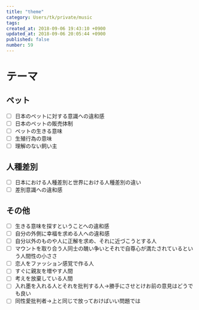 ```yaml
---
title: "theme"
category: Users/tk/private/music
tags: 
created_at: 2018-09-06 19:43:10 +0900
updated_at: 2018-09-06 20:05:44 +0900
published: false
number: 59
---
```


# テーマ
## ペット
- [ ] 日本のペットに対する意識への違和感
- [ ] 日本のペットの販売体制
- [ ] ペットの生きる意味
- [ ] 生殖行為の意味
- [ ] 理解のない飼い主

## 人種差別
- [ ] 日本における人種差別と世界における人種差別の違い
- [ ] 差別意識への違和感

## その他
- [ ] 生きる意味を探すということへの違和感
- [ ] 自分の外側に幸福を求める人への違和感
- [ ] 自分以外のものや人に正解を求め、それに近づこうとする人
- [ ] マウントを取り合う人同士の醜い争いとそれで自尊心が満たされているという人間性の小ささ
- [ ] 恋人をファッション感覚で作る人
- [ ] すぐに親友を増やす人間
- [ ] 考えを放棄している人間
- [ ] 入れ墨を入れる人とそれを批判する人→勝手にさせとけお前の意見はどうでも良い
- [ ] 同性愛批判者→上と同じで放っておけばいい問題では
